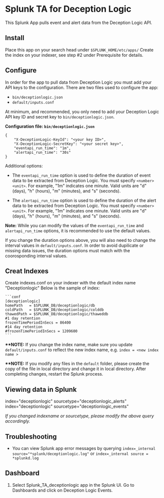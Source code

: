 # Splunk TA for Deception Logic

This Splunk App pulls event and alert data from the Deception Logic API.

## Install

Place this app on your search head under `$SPLUNK_HOME/etc/apps/`
Create the index on your indexer, see step #2 under Prerequisite for details.

## Configure

In order for the app to pull data from Deception Logic you must add your API keys to the configuration. There are two files used to configure the app:

- `bin/deceptionlogic.json`
- `default/inputs.conf`

At minimum, and recommended, you only need to add your Deception Logic API key ID and secret key to `bin/deceptionlogic.json`.

__Configuration file: `bin/deceptionlogic.json`__

    {
        "X-DeceptionLogic-KeyId": "<your key ID>",
        "X-DeceptionLogic-SecretKey": "<your secret key>",
        "eventapi_run_time": "1m",
        "alertapi_run_time": "30s"
    }

Additional options:

- The `eventapi_run_time` option is used to define the duration of event data to be extracted from Deception Logic. You must specify `<number><unit>`. For example, "1m" indicates one minute. Valid units are "d" (days), "h" (hours), "m" (minutes), and "s" (seconds).

- The `alertapi_run_time` option is used to define the duration of the alert data to be extracted from Deception Logic. You must specify `<number><unit>`. For example, "1m" indicates one minute. Valid units are "d" (days), "h" (hours), "m" (minutes), and "s" (seconds).

__Note:__ While you can modify the values of the `eventapi_run_time` and `alertapi_run_time` options, it is recommended to use the default values.

If you change the duration options above, you will also need to change the interval values in `default/inputs.conf`. In order to avoid dupilicate or missing data issues, the duration options must match with the coorosponding interval values.

## Creat Indexes

Create indexes.conf on your indexer with the default index name "Deceptionlogic" Below is the sample of index:

    ```conf
    [deceptionlogic]
    homePath   = $SPLUNK_DB/deceptionlogic/db
    coldPath   = $SPLUNK_DB/deceptionlogic/colddb 
    thawedPath = $SPLUNK_DB/deceptionlogic/thaweddb
    #1 day retention 
    frozenTimePeriodInSecs = 86400
    #14 day retention
    #frozenTimePeriodInSecs = 1209600
    ```

__**NOTE:__ If you change the index name, make sure you update `default/inputs.conf` to reflect the new index name, e.g. `index = <new index name >`

__**NOTE:__ If you modify any files in the `default` folder, please create the copy of the file in local directory and change it in local directory. After completing changes, restart the Splunk process.

## Viewing data in Splunk

index="deceptionlogic" sourcetype="deceptionlogic_alerts"
index="deceptionlogic" sourcetype="deceptionlogic_events"

_If you changed indexname or sourcetype, please modify the above query accordingly._

## Troubleshooting

- You can view Splunk app error messages by querying `index=_internal source="*splunk/deceptionlogic.log"` or `index=_internal source = *splunkd.log`

## Dashboard

1. Select Splunk_TA_deceptionlogic app in the Splunk UI. Go to Dashboards and click on Deception Logic Events.

